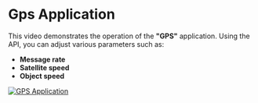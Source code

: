 # Gps Application
This video demonstrates the operation of the **"GPS"**  application. Using the API, you can adjust various parameters such as:

- **Message rate**  
- **Satellite speed**
- **Object speed**

[![GPS Application](https://img.youtube.com/vi/TH66RHUvivo/0.jpg)](https://youtu.be/TH66RHUvivo)
